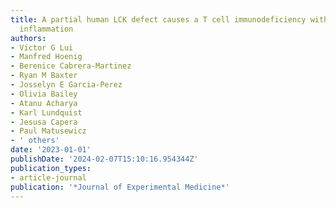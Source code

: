 ```yaml
---
title: A partial human LCK defect causes a T cell immunodeficiency with intestinal
  inflammation
authors:
- Victor G Lui
- Manfred Hoenig
- Berenice Cabrera-Martinez
- Ryan M Baxter
- Josselyn E Garcia-Perez
- Olivia Bailey
- Atanu Acharya
- Karl Lundquist
- Jesusa Capera
- Paul Matusewicz
- ' others'
date: '2023-01-01'
publishDate: '2024-02-07T15:10:16.954344Z'
publication_types:
- article-journal
publication: '*Journal of Experimental Medicine*'
---
```

